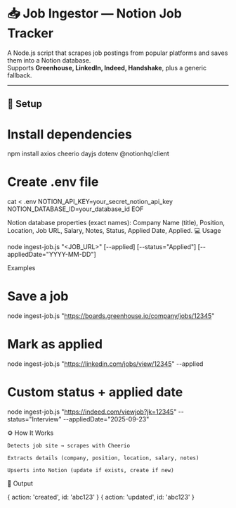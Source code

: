 # 📥 Job Ingestor — Notion Job Tracker

A Node.js script that scrapes job postings from popular platforms and saves them into a Notion database.  
Supports **Greenhouse, LinkedIn, Indeed, Handshake**, plus a generic fallback.

---

## 🚀 Setup

# Install dependencies
npm install axios cheerio dayjs dotenv @notionhq/client

# Create .env file
cat <<EOF > .env
NOTION_API_KEY=your_secret_notion_api_key
NOTION_DATABASE_ID=your_database_id
EOF

Notion database properties (exact names):
Company Name (title), Position, Location, Job URL, Salary, Notes, Status, Applied Date, Applied.
💻 Usage

node ingest-job.js "<JOB_URL>" [--applied] [--status="Applied"] [--appliedDate="YYYY-MM-DD"]

Examples

# Save a job
node ingest-job.js "https://boards.greenhouse.io/company/jobs/12345"

# Mark as applied
node ingest-job.js "https://linkedin.com/jobs/view/12345" --applied

# Custom status + applied date
node ingest-job.js "https://indeed.com/viewjob?jk=12345" --status="Interview" --appliedDate="2025-09-23"

⚙️ How It Works

    Detects job site → scrapes with Cheerio

    Extracts details (company, position, location, salary, notes)

    Upserts into Notion (update if exists, create if new)

📜 Output

{ action: 'created', id: 'abc123' }
{ action: 'updated', id: 'abc123' }
